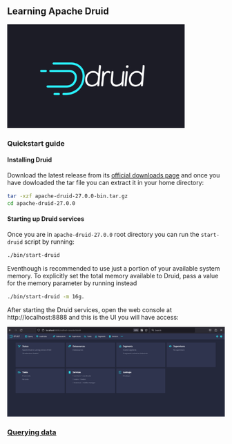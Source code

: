 ## Learning Apache Druid

 <p>
<div class="column">
    <img src="img/druid_logo.png" style="height: 15rem"/>
  </div>
 </p>

### Quickstart guide

#### Installing Druid

Download the latest release from its [official downloads page](https://www.apache.org/dyn/closer.cgi?path=/druid/27.0.0/apache-druid-27.0.0-bin.tar.gz) and once you have dowloaded the tar file you can extract it in your home directory:

```bash
tar -xzf apache-druid-27.0.0-bin.tar.gz
cd apache-druid-27.0.0
```

#### Starting up Druid services

Once you are in `apache-druid-27.0.0` root directory you can run the `start-druid` script by running:

```bash
./bin/start-druid
```

Eventhough is recommended to use just a portion of your available system memory. To explicitly set the total memory available to Druid, pass a value for the memory parameter by running instead

```bash
./bin/start-druid -m 16g.
```

After starting the Druid services, open the web console at http://localhost:8888 and this is the UI you will have access:

  ![Druid_UI](img/druid_console.png)


### [Querying data](https://druid.apache.org/docs/latest/tutorials/tutorial-batch/#loading-data-with-a-spec-via-console)

